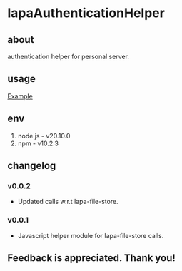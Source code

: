 # lapaAuthenticationHelper

## about

authentication helper for personal server.

## usage

[Example](./example.ts)

## env

1. node js - v20.10.0
2. npm - v10.2.3

## changelog

### v0.0.2

- Updated calls w.r.t lapa-file-store.

### v0.0.1

- Javascript helper module for lapa-file-store calls.

## Feedback is appreciated. Thank you!
